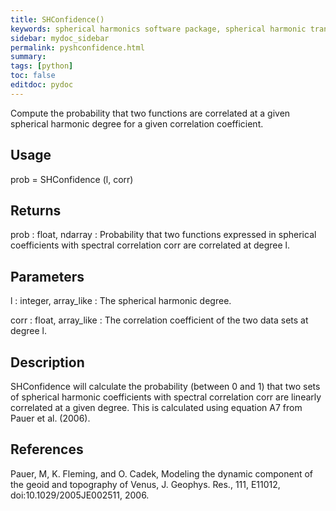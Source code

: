 ```yaml
---
title: SHConfidence()
keywords: spherical harmonics software package, spherical harmonic transform, legendre functions, multitaper spectral analysis, Python, gravity, magnetic field
sidebar: mydoc_sidebar
permalink: pyshconfidence.html
summary:
tags: [python]
toc: false
editdoc: pydoc
---
```


Compute the probability that two functions are correlated at a given spherical harmonic degree for a given correlation coefficient.

## Usage

prob = SHConfidence (l, corr)

## Returns

prob : float, ndarray
:   Probability that two functions expressed in spherical coefficients with spectral correlation corr are correlated at degree l.

## Parameters

l :  integer, array_like
:   The spherical harmonic degree.

corr : float, array_like
:   The correlation coefficient of the two data sets at degree l.

## Description

SHConfidence will calculate the probability (between 0 and 1) that two sets of spherical harmonic coefficients with spectral correlation corr are linearly correlated at a given degree. This is calculated using equation A7 from Pauer et al. (2006).

## References

Pauer, M, K. Fleming, and O. Cadek, Modeling the dynamic component of the geoid and topography of Venus, J. Geophys. Res., 111, E11012, doi:10.1029/2005JE002511, 2006.
